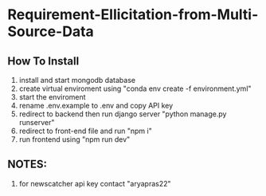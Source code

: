 # Requirement-Ellicitation-from-Multi-Source-Data

## How To Install
1. install and start mongodb database
2. create virtual enviroment using "conda env create -f environment.yml"
3. start the enviroment
4. rename .env.example to .env and copy API key
5. redirect to backend then run django server "python manage.py runserver"
6. redirect to front-end file and run "npm i"
7. run frontend using "npm run dev"

## NOTES:
1. for newscatcher api key contact "aryapras22"
